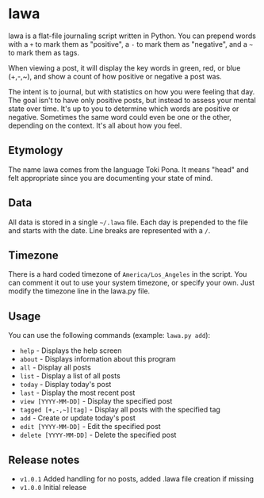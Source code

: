 # lawa

lawa is a flat-file journaling script written in Python. You can prepend words with a `+` to mark them as "positive", a  `-` to mark them as "negative", and a `~` to mark them as tags.

When viewing a post, it will display the key words in green, red, or blue (+,-,~), and show a count of how positive or negative a post was.

The intent is to journal, but with statistics on how you were feeling that day. The goal isn't to have only positive posts, but instead to assess your mental state over time. It's up to you to determine which words are positive or negative. Sometimes the same word could even be one or the other, depending on the context. It's all about how you feel.

## Etymology

The name lawa comes from the language Toki Pona. It means "head" and felt appropriate since you are documenting your state of mind.

## Data

All data is stored in a single `~/.lawa` file. Each day is prepended to the file and starts with the date. Line breaks are represented with a `/`.

## Timezone

There is a hard coded timezone of `America/Los_Angeles` in the script. You can comment it out to use your system timezone, or specify your own. Just modify the timezone line in the lawa.py file.

## Usage

You can use the following commands (example: `lawa.py add`):

- `help` - Displays the help screen
- `about` - Displays information about this program
- `all` - Display all posts
- `list` - Display a list of all posts
- `today` - Display today's post
- `last` - Display the most recent post
- `view [YYYY-MM-DD]` - Display the specified post
- `tagged [+,-,~][tag]` - Display all posts with the specified tag
- `add` - Create or update today's post
- `edit [YYYY-MM-DD]` - Edit the specified post
- `delete [YYYY-MM-DD]` - Delete the specified post

## Release notes

- `v1.0.1` Added handling for no posts, added .lawa file creation if missing
- `v1.0.0` Initial release
